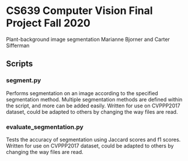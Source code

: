 # CS639 Computer Vision Final Project Fall 2020
Plant-background image segmentation
Marianne Bjorner and Carter Sifferman

## Scripts
### segment.py
Performs segmentation on an image according to the specified segmentation method. Multiple segmentation methods are defined within the script, and more can be added easily. Written for use on CVPPP2017 dataset, could be adapted to others by changing the way files are read.

### evaluate_segmentation.py
Tests the accuracy of segmentation using Jaccard scores and f1 scores. Written for use on CVPPP2017 dataset, could be adapted to others by changing the way files are read.